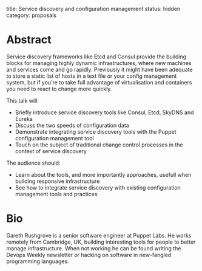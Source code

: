 title: Service discovery and configuration management
status: hidden
category: proposals


# Abstract

Service discovery frameworks like Etcd and Consul provide the building blocks
for managing highly dynamic infrastructures, where new machines and services
come and go rapidly. Previously it might have been adequate to store a static
list of hosts in a text file or your config management system, but if you're
to take full advantage of virtualisation and containers you need to react
to change more quickly.

This talk will:

* Briefly introduce service discovery tools like Consul, Etcd, SkyDNS and
  Eureka
* Discuss the two speeds of configuration data
* Demonstrate integrating service discovery tools with the Puppet configuration
  management tool
* Touch on the subject of traditional change control processes in the context
  of service discovery

The audience should:

* Learn about the tools, and more importantly approaches, usefull when building
  responsive infrastructure
* See how to integrate service discovery with existing configuration
  management tools and practices
  

# Bio

Gareth Rushgrove is a senior software engineer at Puppet Labs. He works remotely
from Cambridge, UK, building interesting tools for people to better manage
infrastructure. When not working he can be found writing the Devops Weekly
newsletter or hacking on software in new-fangled programming languages.
